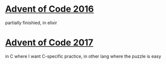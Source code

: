 # [Advent of Code 2016](http://adventofcode.com/2016)
partially finishied, in elixir

# [Advent of Code 2017](http://adventofcode.com/2017)
in C where I want C-specific practice, in other lang where the puzzle is easy
